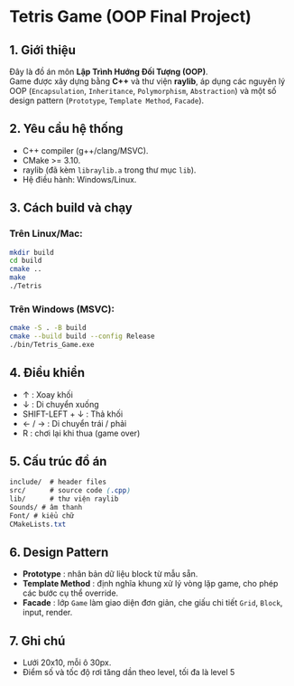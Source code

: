 # Tetris Game (OOP Final Project)

## 1. Giới thiệu
Đây là đồ án môn **Lập Trình Hướng Đối Tượng (OOP)**.  
Game được xây dựng bằng **C++** và thư viện **raylib**, áp dụng các nguyên lý OOP (`Encapsulation`, `Inheritance`, `Polymorphism`, `Abstraction`) và một số design pattern (`Prototype`, `Template Method`, `Facade`).

## 2. Yêu cầu hệ thống
- C++ compiler (g++/clang/MSVC).
- CMake >= 3.10.
- raylib (đã kèm `libraylib.a` trong thư mục `lib`).
- Hệ điều hành: Windows/Linux.

## 3. Cách build và chạy
### Trên Linux/Mac:
```bash
mkdir build
cd build
cmake ..
make
./Tetris
```
### Trên Windows (MSVC):
```bash
cmake -S . -B build
cmake --build build --config Release
./bin/Tetris_Game.exe
```

## 4. Điều khiển
- ↑ : Xoay khối 
- ↓ : Di chuyển xuống
- SHIFT-LEFT + ↓ : Thả khối
- ← / → : Di chuyển trái / phải
- R : chơi lại khi thua (game over)

## 5. Cấu trúc đồ án
```css
include/  # header files
src/      # source code (.cpp)
lib/      # thư viện raylib
Sounds/ # âm thanh
Font/ # kiểu chữ 
CMakeLists.txt
```

## 6. Design Pattern 
- **Prototype** : nhân bản dữ liệu block từ mẫu sẵn.
- **Template Method** : định nghĩa khung xử lý vòng lặp game, cho phép các bước cụ thể override.
- **Facade** : lớp `Game` làm giao diện đơn giản, che giấu chi tiết `Grid`, `Block`, input, render.

## 7. Ghi chú 
- Lưới 20x10, mỗi ô 30px.
- Điểm số và tốc độ rơi tăng dần theo level, tối đa là level 5
